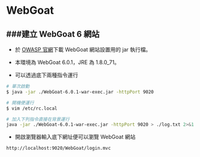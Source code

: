 # WebGoat

<script type="text/javascript" src="../js/general.js"></script>

###建立 WebGoat 6 網站
---

* 於 [OWASP 官網](https://www.owasp.org/index.php/Main_Page)下載 WebGoat 網站設置用的 jar 執行檔。

* 本環境為 WebGoat 6.0.1，JRE 為 1.8.0_71。

* 可以透過底下兩種指令運行

```Bash
# 單次啟動
$ java -jar ./WebGoat-6.0.1-war-exec.jar -httpPort 9020
```

```Bash
# 開機便運行
$ vim /etc/rc.local

# 加入下列指令直接在背景運行
java -jar ./WebGoat-6.0.1-war-exec.jar -httpPort 9020 > ./log.txt 2>&1 & echo $!
```

* 開啟瀏覽器輸入底下網址便可以瀏覽 WebGoat 網站

```text
http://localhost:9020/WebGoat/login.mvc
```



